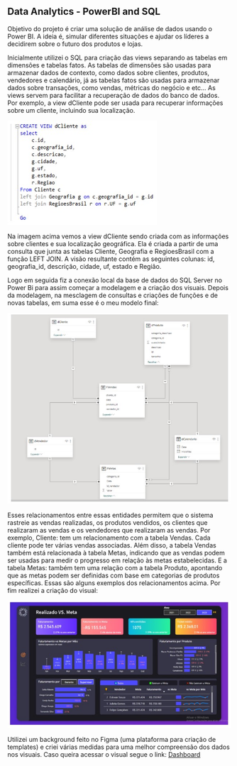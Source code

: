 ## Data Analytics - PowerBI and SQL
Objetivo do projeto é criar uma solução de análise de dados usando o Power BI. A ideia é, simular diferentes situações e ajudar os líderes a decidirem sobre o futuro dos produtos e lojas. 

Inicialmente utilizei o SQL para criação das views separando as tabelas em dimensões e tabelas fatos. As tabelas de dimensões são usadas para armazenar dados de contexto, como dados sobre clientes, produtos, vendedores e calendário, já as tabelas fatos são usadas para armazenar dados sobre transações, como vendas, métricas do negócio e etc... As views servem para facilitar a recuperação de dados do banco de dados. Por exemplo, a view dCliente pode ser usada para recuperar informações sobre um cliente, incluindo sua localização. 

![](./readme/View_sql.jpg)
  

Na imagem acima vemos a view dCliente sendo criada com as informações sobre clientes e sua localização geográfica. Ela é criada a partir de uma consulta que junta as tabelas Cliente, Geografia e RegioesBrasil com a função LEFT JOIN. A visão resultante contém as seguintes colunas: id, geografia_id, descrição, cidade, uf, estado e Região. 

Logo em seguida fiz a conexão local da base de dados do SQL Server no Power Bi para assim começar a modelagem e a criação dos visuais. Depois da modelagem, na mesclagem de consultas e criações de funções e de novas tabelas, em suma esse é o meu modelo final:  

![Diagrama do modelo final.](./readme/modelo_pbi.jpg) 

Esses relacionamentos entre essas entidades permitem que o sistema rastreie as vendas realizadas, os produtos vendidos, os clientes que realizaram as vendas e os vendedores que realizaram as vendas.  Por exemplo, Cliente: tem um relacionamento com a tabela Vendas. Cada cliente pode ter várias vendas associadas. Além disso, a tabela Vendas também está relacionada à tabela Metas, indicando que as vendas podem ser usadas para medir o progresso em relação às metas estabelecidas. E a tabela Metas: também tem uma relação com a tabela Produto, apontando que as metas podem ser definidas com base em categorias de produtos específicas. Essas são alguns exemplos dos relacionamentos acima. Por fim realizei a criação do visual:  

![](./readme/dashboard.jpg) 

Utilizei um background feito no Figma (uma plataforma para criação de templates) e criei várias medidas para uma melhor compreensão dos dados nos visuais. Caso queira acessar o visual segue o link: [Dashboard](https://app.powerbi.com/view?r=eyJrIjoiODVjY2VmZjctNjliZi00OGI3LWIyNDQtNTc3YzI5YTEwYjk2IiwidCI6ImZhZDg1ZGFiLWVjODAtNGE3Yi05YmZmLTJlNDA3MzQ0YmZhNyJ9)